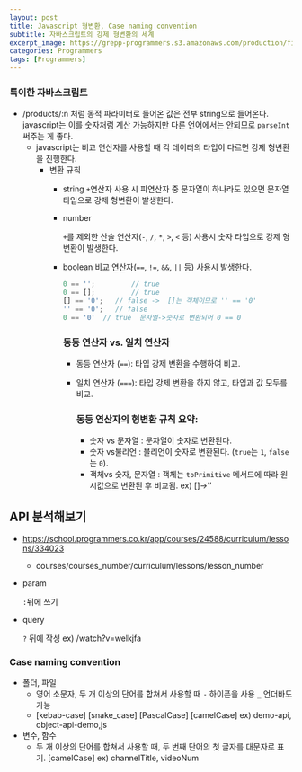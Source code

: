 ```yaml
---
layout: post
title: Javascript 형변환, Case naming convention
subtitle: 자바스크립트의 강제 형변환의 세계
excerpt_image: https://grepp-programmers.s3.amazonaws.com/production/file_resource/6737/Dev_Thumnail_Web_Full_Stack_4th.png
categories: Programmers
tags: [Programmers]
---
```


### 특이한 자바스크립트

- /products/:n 처럼 동적 파라미터로 들어온 값은 전부 string으로 들어온다.
 javascript는 이를 숫자처럼 계산 가능하지만 다른 언어에서는 안되므로 `parseInt` 써주는 게 좋다.
    - javascript는 비교 연산자를 사용할 때 각 데이터의 타입이 다르면 강제 형변환을 진행한다.
        - 변환 규칙
            - string 
            `+`연산자 사용 시 피연산자 중 문자열이 하나라도 있으면 문자열 타입으로 강제 형변환이 발생한다.
            - number
                
                `+`를 제외한 산술 연산자(`-`, `/`, `*`, `>`, `<` 등) 사용시 숫자 타입으로 강제 형변환이 발생한다.
                
            - boolean
            비교 연산자(`==`, `!=`, `&&`, `||` 등) 사용시 발생한다.
                
                ```jsx
                0 == '';         // true
                0 == [];         // true
                [] == '0';   // false ->  []는 객체이므로 '' == '0'
                '' == '0';   // false
                0 == '0'  // true  문자열->숫자로 변환되어 0 == 0
                ```
                
                ### 동등 연산자 vs. 일치 연산자
                
                - 동등 연산자 (`==`): 타입 강제 변환을 수행하여 비교.
                - 일치 연산자 (`===`): 타입 강제 변환을 하지 않고, 타입과 값 모두를 비교.
                    
                    ### 동등 연산자의 형변환 규칙 요약:
                    
                    - 숫자 vs 문자열 : 문자열이 숫자로 변환된다.
                    - 숫자 vs불리언 : 불리언이 숫자로 변환된다. (`true`는 `1`, `false`는 `0`).
                    - 객체vs 숫자, 문자열 : 객체는 `toPrimitive` 메서드에 따라 원시값으로 변환된 후 비교됨. ex) []→’’
            

## API 분석해보기

- https://school.programmers.co.kr/app/courses/24588/curriculum/lessons/334023
    - courses/courses_number/curriculum/lessons/lesson_number
- param
    
    `:`뒤에 쓰기
    
- query
    
    `?` 뒤에 작성 ex) /watch?v=welkjfa

### Case naming convention

- 폴더, 파일
    - 영어 소문자, 두 개 이상의 단어를 합쳐서 사용할 때 `-` 하이픈을 사용
    `_` 언더바도 가능
    - [kebab-case] [snake_case] [PascalCase] [camelCase]
    ex) demo-api, object-api-demo,js
- 변수, 함수
    - 두 개 이상의 단어를 합쳐서 사용할 때, 두 번째 단어의 첫 글자를 대문자로 표기.
    [camelCase]
    ex) channelTitle, videoNum